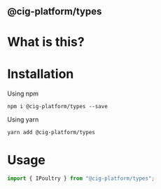 ## @cig-platform/types

# What is this?

# Installation

Using npm

`npm i @cig-platform/types --save`

Using yarn

`yarn add @cig-platform/types`

# Usage

```js
import { IPoultry } from "@cig-platform/types";
```
